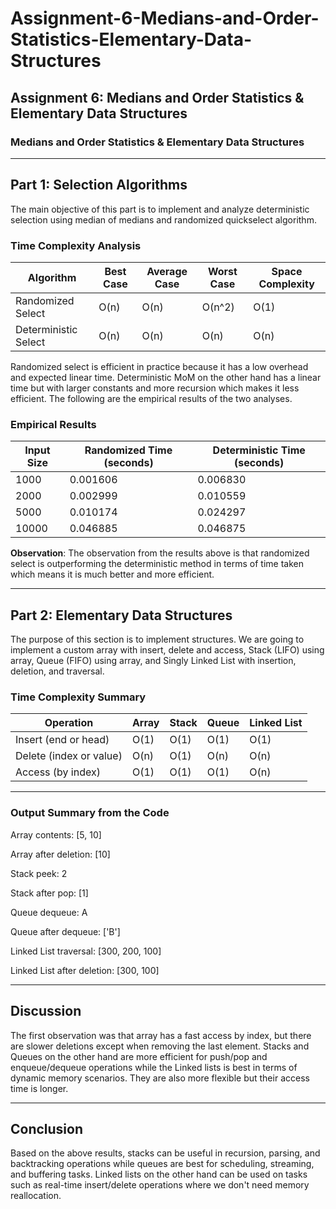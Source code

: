# Assignment-6-Medians-and-Order-Statistics-Elementary-Data-Structures

## Assignment 6: Medians and Order Statistics & Elementary Data Structures

### Medians and Order Statistics & Elementary Data Structures

---

## Part 1: Selection Algorithms

The main objective of this part is to implement and analyze deterministic selection using median of medians and randomized quickselect algorithm. 

### Time Complexity Analysis

| Algorithm            | Best Case | Average Case | Worst Case | Space Complexity |
|----------------------|-----------|--------------|------------|------------------|
| Randomized Select    | O(n)      | O(n)         | O(n^2)     | O(1)             |
| Deterministic Select | O(n)      | O(n)         | O(n)       | O(n)             |

Randomized select is efficient in practice because it has a low overhead and expected linear time. Deterministic MoM on the other hand has a linear time but with larger constants and more recursion which makes it less efficient. The following are the empirical results of the two analyses. 

### Empirical Results

| Input Size | Randomized Time (seconds) | Deterministic Time (seconds) |
|------------|---------------------------|-------------------------------|
| 1000       | 0.001606                  | 0.006830                      |
| 2000       | 0.002999                  | 0.010559                      |
| 5000       | 0.010174                  | 0.024297                      |
| 10000      | 0.046885                  | 0.046875                      |

**Observation**: The observation from the results above is that randomized select is outperforming the deterministic method in terms of time taken which means it is much better and more efficient.

---

## Part 2: Elementary Data Structures

The purpose of this section is to implement structures. We are going to implement a custom array with insert, delete and access, Stack (LIFO) using array, Queue (FIFO) using array, and Singly Linked List with insertion, deletion, and traversal. 

### Time Complexity Summary

| Operation              | Array | Stack | Queue | Linked List |
|------------------------|-------|-------|--------|--------------|
| Insert (end or head)   | O(1)  | O(1)  | O(1)   | O(1)         |
| Delete (index or value)| O(n)  | O(1)  | O(n)   | O(n)         |
| Access (by index)      | O(1)  | O(1)  | O(1)   | O(n)         |

---

### Output Summary from the Code

Array contents: [5, 10]

Array after deletion: [10]

Stack peek: 2

Stack after pop: [1]

Queue dequeue: A

Queue after dequeue: ['B']

Linked List traversal: [300, 200, 100]

Linked List after deletion: [300, 100]


---

## Discussion

The first observation was that array has a fast access by index, but there are slower deletions except when removing the last element. Stacks and Queues on the other hand are more efficient for push/pop and enqueue/dequeue operations while the Linked lists is best in terms of dynamic memory scenarios. They are also more flexible but their access time is longer. 

---

## Conclusion

Based on the above results, stacks can be useful in recursion, parsing, and backtracking operations while queues are best for scheduling, streaming, and buffering tasks. Linked lists on the other hand can be used on tasks such as real-time insert/delete operations where we don't need memory reallocation.

